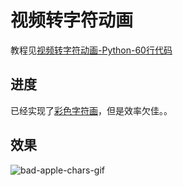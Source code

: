# 视频转字符动画

教程见[视频转字符动画-Python-60行代码](http://www.cnblogs.com/kirito-c/p/5971988.html)

## 进度

已经实现了[彩色字符画](colorful/video2html.py)，但是效率欠佳。。

## 效果
![bad-apple-chars-gif](./gif/bad-apple-chars.gif)